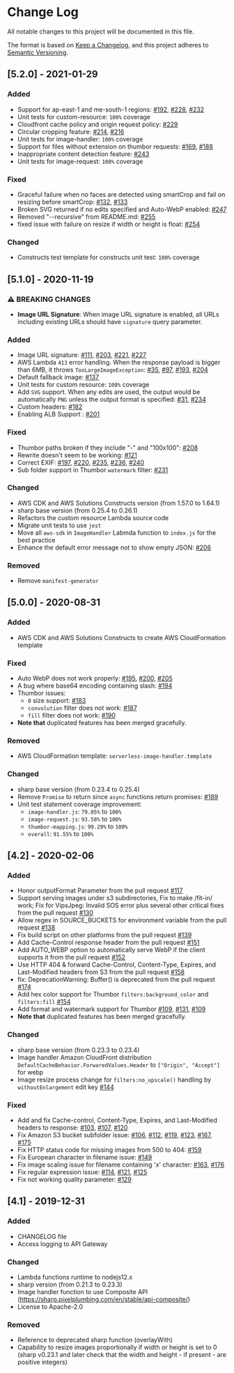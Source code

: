 # Change Log
All notable changes to this project will be documented in this file.

The format is based on [Keep a Changelog](https://keepachangelog.com/en/1.0.0/),
and this project adheres to [Semantic Versioning](https://semver.org/spec/v2.0.0.html).

## [5.2.0] - 2021-01-29
### Added
- Support for ap-east-1 and me-south-1 regions: [#192](https://github.com/awslabs/serverless-image-handler/issues/192), [#228](https://github.com/awslabs/serverless-image-handler/issues/228), [#232](https://github.com/awslabs/serverless-image-handler/issues/232)
- Unit tests for custom-resource: `100%` coverage
- Cloudfront cache policy and origin request policy: [#229](https://github.com/awslabs/serverless-image-handler/issues/229)
- Circular cropping feature: [#214](https://github.com/awslabs/serverless-image-handler/issues/214), [#216](https://github.com/awslabs/serverless-image-handler/issues/216)
- Unit tests for image-handler: `100%` coverage
- Support for files without extension on thumbor requests: [#169](https://github.com/awslabs/serverless-image-handler/issues/169), [#188](https://github.com/awslabs/serverless-image-handler/issues/188)
- Inappropriate content detection feature: [#243](https://github.com/awslabs/serverless-image-handler/issues/243)
- Unit tests for image-request: `100%` coverage

### Fixed
- Graceful failure when no faces are detected using smartCrop and fail on resizing before smartCrop: [#132](https://github.com/awslabs/serverless-image-handler/issues/132), [#133](https://github.com/awslabs/serverless-image-handler/issues/133)
- Broken SVG returned if no edits specified and Auto-WebP enabled: [#247](https://github.com/awslabs/serverless-image-handler/issues/247)
- Removed "--recursive" from README.md: [#255](https://github.com/awslabs/serverless-image-handler/pull/255)
- fixed issue with failure on resize if width or height is float: [#254](https://github.com/awslabs/serverless-image-handler/issues/254)

### Changed 
- Constructs test template for constructs unit test: `100%` coverage

## [5.1.0] - 2020-11-19
### ⚠ BREAKING CHANGES
- **Image URL Signature**: When image URL signature is enabled, all URLs including existing URLs should have `signature` query parameter.

### Added
- Image URL signature: [#111](https://github.com/awslabs/serverless-image-handler/issues/111), [#203](https://github.com/awslabs/serverless-image-handler/issues/203), [#221](https://github.com/awslabs/serverless-image-handler/issues/221), [#227](https://github.com/awslabs/serverless-image-handler/pull/227)
- AWS Lambda `413` error handling. When the response payload is bigger than 6MB, it throws `TooLargeImageException`: [#35](https://github.com/awslabs/serverless-image-handler/issues/35), [#97](https://github.com/awslabs/serverless-image-handler/issues/97), [#193](https://github.com/awslabs/serverless-image-handler/issues/193), [#204](https://github.com/awslabs/serverless-image-handler/issues/204)
- Default fallback image: [#137](https://github.com/awslabs/serverless-image-handler/issues/137)
- Unit tests for custom resource: `100%` coverage
- Add `SVG` support. When any edits are used, the output would be automatically `PNG` unless the output format is specified: [#31](https://github.com/awslabs/serverless-image-handler/issues/31), [#234](https://github.com/awslabs/serverless-image-handler/issues/234)
- Custom headers: [#182](https://github.com/awslabs/serverless-image-handler/pull/182)
- Enabling ALB Support : [#201](https://github.com/awslabs/serverless-image-handler/pull/201)

### Fixed
- Thumbor paths broken if they include "-" and "100x100": [#208](https://github.com/awslabs/serverless-image-handler/issues/208)
- Rewrite doesn't seem to be working: [#121](https://github.com/awslabs/serverless-image-handler/issues/121)
- Correct EXIF: [#197](https://github.com/awslabs/serverless-image-handler/issues/197), [#220](https://github.com/awslabs/serverless-image-handler/issues/220), [#235](https://github.com/awslabs/serverless-image-handler/issues/235), [#236](https://github.com/awslabs/serverless-image-handler/issues/236), [#240](https://github.com/awslabs/serverless-image-handler/issues/240)
- Sub folder support in Thumbor `watermark` filter: [#231](https://github.com/awslabs/serverless-image-handler/issues/231)

### Changed
- AWS CDK and AWS Solutions Constructs version (from 1.57.0 to 1.64.1)
- sharp base version (from 0.25.4 to 0.26.1)
- Refactors the custom resource Lambda source code
- Migrate unit tests to use `jest`
- Move all `aws-sdk` in `ImageHandler` Labmda function to `index.js` for the best practice
- Enhance the default error message not to show empty JSON: [#206](https://github.com/awslabs/serverless-image-handler/issues/206)

### Removed
- Remove `manifest-generator`

## [5.0.0] - 2020-08-31
### Added
- AWS CDK and AWS Solutions Constructs to create AWS CloudFormation template

### Fixed
- Auto WebP does not work properly: [#195](https://github.com/awslabs/serverless-image-handler/pull/195), [#200](https://github.com/awslabs/serverless-image-handler/issues/200), [#205](https://github.com/awslabs/serverless-image-handler/issues/205)
- A bug where base64 encoding containing slash: [#194](https://github.com/awslabs/serverless-image-handler/pull/194)
- Thumbor issues:
  - `0` size support: [#183](https://github.com/awslabs/serverless-image-handler/issues/183)
  - `convolution` filter does not work: [#187](https://github.com/awslabs/serverless-image-handler/issues/187)
  - `fill` filter does not work: [#190](https://github.com/awslabs/serverless-image-handler/issues/190)
- __Note that__ duplicated features has been merged gracefully.

### Removed
- AWS CloudFormation template: `serverless-image-handler.template`

### Changed
- sharp base version (from 0.23.4 to 0.25.4)
- Remove `Promise` to return since `async` functions return promises: [#189](https://github.com/awslabs/serverless-image-handler/issues/189)
- Unit test statement coverage improvement:
  - `image-handler.js`: `79.05%` to `100%`
  - `image-request.js`: `93.58%` to `100%`
  - `thumbor-mapping.js`: `99.29%` to `100%`
  - `overall`: `91.55%` to `100%`

## [4.2] - 2020-02-06
### Added
- Honor outputFormat Parameter from the pull request [#117](https://github.com/awslabs/serverless-image-handler/pull/117)
- Support serving images under s3 subdirectories, Fix to make /fit-in/ work; Fix for VipsJpeg: Invalid SOS error plus several other critical fixes from the pull request [#130](https://github.com/awslabs/serverless-image-handler/pull/130)
- Allow regex in SOURCE_BUCKETS for environment variable from the pull request [#138](https://github.com/awslabs/serverless-image-handler/pull/138)
- Fix build script on other platforms from the pull request [#139](https://github.com/awslabs/serverless-image-handler/pull/139)
- Add Cache-Control response header from the pull request [#151](https://github.com/awslabs/serverless-image-handler/pull/151)
- Add AUTO_WEBP option to automatically serve WebP if the client supports it from the pull request [#152](https://github.com/awslabs/serverless-image-handler/pull/152)
- Use HTTP 404 & forward Cache-Control, Content-Type, Expires, and Last-Modified headers from S3 from the pull request [#158](https://github.com/awslabs/serverless-image-handler/pull/158)
- fix: DeprecationWarning: Buffer() is deprecated from the pull request [#174](https://github.com/awslabs/serverless-image-handler/pull/174)
- Add hex color support for Thumbor ```filters:background_color``` and ```filters:fill``` [#154](https://github.com/awslabs/serverless-image-handler/issues/154)
- Add format and watermark support for Thumbor [#109](https://github.com/awslabs/serverless-image-handler/issues/109), [#131](https://github.com/awslabs/serverless-image-handler/issues/131), [#109](https://github.com/awslabs/serverless-image-handler/issues/142)
- __Note that__ duplicated features has been merged gracefully.

### Changed
- sharp base version (from 0.23.3 to 0.23.4)
- Image handler Amazon CloudFront distribution ```DefaultCacheBehavior.ForwaredValues.Header``` to ```["Origin", "Accept"]``` for webp
- Image resize process change for ```filters:no_upscale()``` handling by ```withoutEnlargement``` edit key [#144](https://github.com/awslabs/serverless-image-handler/issues/144)

### Fixed
- Add and fix Cache-control, Content-Type, Expires, and Last-Modified headers to response: [#103](https://github.com/awslabs/serverless-image-handler/issues/103), [#107](https://github.com/awslabs/serverless-image-handler/issues/107), [#120](https://github.com/awslabs/serverless-image-handler/issues/120)
- Fix Amazon S3 bucket subfolder issue: [#106](https://github.com/awslabs/serverless-image-handler/issues/106), [#112](https://github.com/awslabs/serverless-image-handler/issues/112), [#119](https://github.com/awslabs/serverless-image-handler/issues/119), [#123](https://github.com/awslabs/serverless-image-handler/issues/123), [#167](https://github.com/awslabs/serverless-image-handler/issues/167), [#175](https://github.com/awslabs/serverless-image-handler/issues/175)
- Fix HTTP status code for missing images from 500 to 404: [#159](https://github.com/awslabs/serverless-image-handler/issues/159)
- Fix European character in filename issue: [#149](https://github.com/awslabs/serverless-image-handler/issues/149)
- Fix image scaling issue for filename containing 'x' character: [#163](https://github.com/awslabs/serverless-image-handler/issues/163), [#176](https://github.com/awslabs/serverless-image-handler/issues/176)
- Fix regular expression issue: [#114](https://github.com/awslabs/serverless-image-handler/issues/114), [#121](https://github.com/awslabs/serverless-image-handler/issues/121), [#125](https://github.com/awslabs/serverless-image-handler/issues/125)
- Fix not working quality parameter: [#129](https://github.com/awslabs/serverless-image-handler/issues/129)

## [4.1] - 2019-12-31
### Added
- CHANGELOG file
- Access logging to API Gateway

### Changed
- Lambda functions runtime to nodejs12.x
- sharp version (from 0.21.3 to 0.23.3)
- Image handler function to use Composite API (https://sharp.pixelplumbing.com/en/stable/api-composite/)
- License to Apache-2.0

### Removed
- Reference to deprecated sharp function (overlayWith)
- Capability to resize images proportionally if width or height is set to 0 (sharp v0.23.1 and later check that the width and height - if present - are positive integers)
